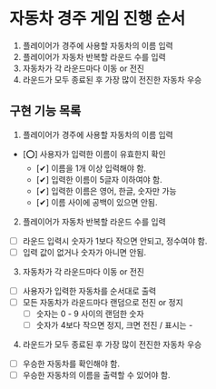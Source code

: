 # 자동차 경주 게임 진행 순서

1. 플레이어가 경주에 사용할 자동차의 이름 입력
2. 플레이어가 자동차 반복할 라운드 수를 입력
3. 자동차가 각 라운드마다 이동 or 전진
4. 라운드가 모두 종료된 후 가장 많이 전진한 자동차 우승

## 구현 기능 목록

1. 플레이어가 경주에 사용할 자동차의 이름 입력
- [⭕] 사용자가 입력한 이름이 유효한지 확인
  - [✔] 이름을 1개 이상 입력해야 함.
  - [✔] 입력한 이름이 5글자 이하여야 함.
  - [✔] 입력한 이름은 영어, 한글, 숫자만 가능
  - [✔] 이름 사이에 공백이 있으면 안됨.

2. 플레이어가 자동차 반복할 라운드 수를 입력
- [ ] 라운드 입력시 숫자가 1보다 작으면 안되고, 정수여야 함. 
- [ ] 입력 값이 없거나 숫자가 아니면 안됨.

3. 자동차가 각 라운드마다 이동 or 전진
- [ ] 사용자가 입력한 자동차를 순서대로 출력
- [ ] 모든 자동차가 라운드마다 랜덤으로 전진 or 정지
  - [ ] 숫자는 0 - 9 사이의 랜덤한 숫자
  - [ ] 숫자가 4보다 작으면 정지, 크면 전진 / 표시는 -

4. 라운드가 모두 종료된 후 가장 많이 전진한 자동차 우승
- [ ] 우승한 자동차를 확인해야 함.
- [ ] 우승한 자동차의 이름을 출력할 수 있어야 함.